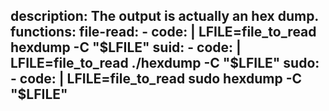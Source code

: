 description: The output is actually an hex dump.
functions:
  file-read:
    - code: |
        LFILE=file_to_read
        hexdump -C "$LFILE"
  suid:
    - code: |
        LFILE=file_to_read
        ./hexdump -C "$LFILE"
  sudo:
    - code: |
        LFILE=file_to_read
        sudo hexdump -C "$LFILE"
---

